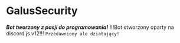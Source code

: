 # GalusSecurity
***Bot tworzony z pasji do programowania!***
  !!!Bot stworzony oparty na discord.js v12!!!
  ```Przedawniony ale działający!```
